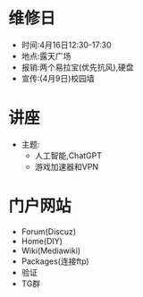 # 维修日
- 时间:4月16日12:30-17:30
- 地点:露天广场
- 报销:两个易拉宝(优先抗风),硬盘
- 宣传:(4月9日)校园墙
# 讲座
- 主题:
  - 人工智能,ChatGPT
  - 游戏加速器和VPN
# 门户网站
- Forum(Discuz)
- Home(DIY)
- Wiki(Mediawiki)
- Packages(连接ftp)
- 验证
- TG群